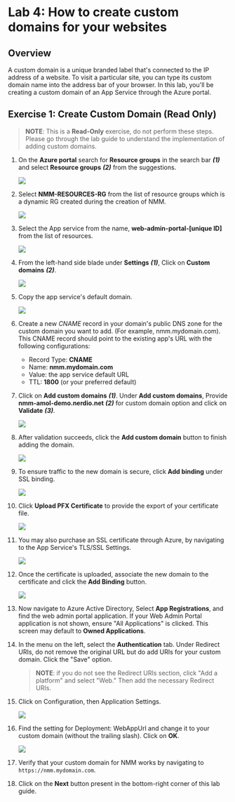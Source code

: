 # Lab 4: How to create custom domains for your websites

## Overview

A custom domain is a unique branded label that's connected to the IP address of a website. To visit a particular site, you can type its custom domain name into the address bar of your browser. In this lab, you'll be creating a custom domain of an App Service through the Azure portal.

## Exercise 1: Create Custom Domain **(Read Only)**

>**NOTE**: This is a **Read-Only** exercise, do not perform these steps. Please go through the lab guide to understand the implementation of adding custom domains.

1. On the **Azure portal** search for **Resource groups** in the search bar ***(1)*** and select **Resource groups** ***(2)*** from the suggestions.

   ![](media/c5.png)
   
1. Select **NMM-RESOURCES-RG** from the list of resource groups which is a dynamic RG created during the creation of NMM.

   ![](media/ss1.png)
   
1. Select the App service from the name, **web-admin-portal-[unique ID]** from the list of resources.

   ![](media/ss2.png)
   
1. From the left-hand side blade under **Settings** ***(1)***, Click on **Custom domains** ***(2)***. 

   ![](media/6s1.png)
   
1. Copy the app service's default domain.

   ![](media/6s3.png)

1. Create a new *CNAME* record in your domain's public DNS zone for the custom domain you want to add. (For example, nmm.mydomain.com). This CNAME record should point to the existing app's URL with the following configurations:

   - Record Type: **CNAME**
   - Name: **nmm.mydomain.com**
   - Value: the app service default URL
   - TTL: **1800** (or your preferred default)
   

1. Click on **Add custom domains** ***(1)***. Under **Add custom domains**, Provide **nmm-amol-demo.nerdio.net** ***(2)*** for custom domain option and click on **Validate** ***(3)***.
   
   ![](media/6s2.png)
   
1. After validation succeeds, click the **Add custom domain** button to finish adding the domain.
   
   ![](media/6s4.png)
   
1. To ensure traffic to the new domain is secure, click **Add binding** under SSL binding.
   
   ![](media/c34.png)
   
1. Click **Upload PFX Certificate** to provide the export of your certificate file.

   ![](media/6s6.png)
   
1. You may also purchase an SSL certificate through Azure, by navigating to the App Service's TLS/SSL Settings.

   ![](media/6s7.png)
   
1. Once the certificate is uploaded, associate the new domain to the certificate and click the **Add Binding** button.

   ![](media/6s8.png)
   
1. Now navigate to Azure Active Directory, Select **App Registrations**, and find the web admin portal application.  If your Web Admin Portal application is not shown, ensure "All Applications" is clicked.  This screen may default to **Owned Applications**.

1. In the menu on the left, select the **Authentication** tab. Under Redirect URIs, do not remove the original URL but do add URIs for your custom domain. Click the "Save" option.

   >**NOTE**: if you do not see the Redirect URIs section, click "Add a platform" and select "Web." Then add the necessary Redirect URIs.

1. Click on Configuration, then Application Settings.

   ![](media/6s10.png)
   
1. Find the setting for Deployment: WebAppUrl and change it to your custom domain (without the trailing slash). Click on **OK**.

   ![](media/6s11.png)
   
1. Verify that your custom domain for NMM works by navigating to `https://nmm.mydomain.com`.

1. Click on the **Next** button present in the bottom-right corner of this lab guide.




